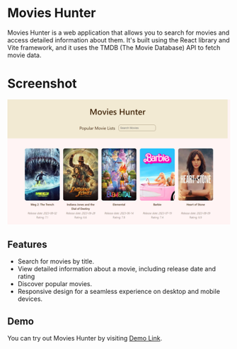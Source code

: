 # Movies Hunter

Movies Hunter is a web application that allows you to search for movies and access detailed information about them. It's built using the React library and Vite framework, and it uses the TMDB (The Movie Database) API to fetch movie data.

# Screenshot
![Movies Hunter Screenshot](screenshot.png)

## Features

- Search for movies by title.
- View detailed information about a movie, including release date and rating
- Discover popular movies.
- Responsive design for a seamless experience on desktop and mobile devices.

## Demo

You can try out Movies Hunter by visiting [Demo Link](https://garongan.github.io/movies-hunter).
